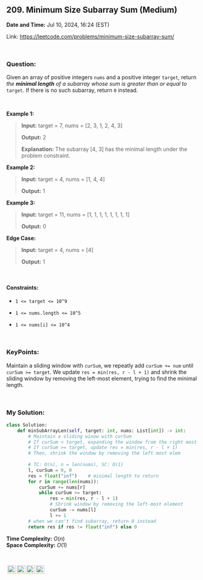 ## 209. Minimum Size Subarray Sum (Medium)
**Date and Time:** Jul 10, 2024, 16:24 (EST)

Link: https://leetcode.com/problems/minimum-size-subarray-sum/

<br>

### Question:
Given an array of positive integers `nums` and a positive integer `target`, return _the **minimal length** of a 
subarray whose sum is greater than or equal to_ `target`. If there is no such subarray, return `0` instead.

<br>

**Example 1:**
> **Input:** target = 7, nums = [2, 3, 1, 2, 4, 3]
> 
> **Output:** 2
>
> **Explanation:** The subarray [4, 3] has the minimal length under the problem constraint.

**Example 2:**
> **Input:** target = 4, nums = [1, 4, 4]
> 
> **Output:** 1

**Example 3:**
> **Input:** target = 11, nums = [1, 1, 1, 1, 1, 1, 1, 1]
> 
> **Output:** 0

**Edge Case:**
> **Input:** target = 4, nums = [4]
> 
> **Output:** 1

<br>

#### Constraints:
* `1 <= target <= 10^9`

* `1 <= nums.length <= 10^5`

* `1 <= nums[i] <= 10^4`

<br>

### KeyPoints: 
Maintain a sliding window with `curSum`, we repeatly add `curSum += num` until `curSum >= target`. We update `res = min(res, r - l + 1)` and shrink the sliding window by removing the left-most element, trying to find the minimal length.

<br>

### My Solution:
```python
class Solution:
    def minSubArrayLen(self, target: int, nums: List[int]) -> int:
        # Maintain a sliding winow with curSum
        # If curSum < target, expanding the window from the right most
        # If curSum >= target, update res = min(res, r - l + 1)
        # Then, shrink the window by removing the left most elem
        
        # TC: O(n), n = len(nums), SC: O(1)
        l, curSum = 0, 0
        res = float("inf")    # minimal length to return
        for r in range(len(nums)):
            curSum += nums[r]
            while curSum >= target:
                res = min(res, r - l + 1)
                # Shrink window by removing the left-most element
                curSum -= nums[l]
                l += 1
        # when we can't find subarray, return 0 instead
        return res if res != float("inf") else 0
```
**Time Complexity:** $O(n)$ <br>
**Space Complexity:** $O(1)$

<br>

<img style="height:22px!important;margin-left:3px;vertical-align:text-bottom;" src="https://mirrors.creativecommons.org/presskit/icons/cc.svg?ref=chooser-v1" alt="CC BY-NC-SA" title="CC BY-NC-SA"><img style="height:22px!important;margin-left:3px;vertical-align:text-bottom;" src="https://mirrors.creativecommons.org/presskit/icons/by.svg?ref=chooser-v1" alt="BY: credit must be given to the creator" title="BY: credit must be given to the creator"><img style="height:22px!important;margin-left:3px;vertical-align:text-bottom;" src="https://mirrors.creativecommons.org/presskit/icons/nc.svg?ref=chooser-v1" alt="NC: Only noncommercial uses of the work are permitted" title="NC: Only noncommercial uses of the work are permitted"><img style="height:22px!important;margin-left:3px;vertical-align:text-bottom;" src="https://mirrors.creativecommons.org/presskit/icons/sa.svg?ref=chooser-v1" alt="SA: Adaptations must be shared under the same terms" title="SA: Adaptations must be shared under the same terms">